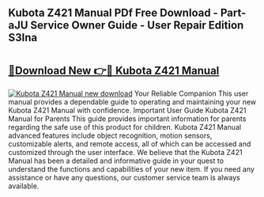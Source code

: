 ## Kubota Z421 Manual PDf Free Download - Part-aJU Service Owner Guide - User Repair Edition S3Ina

# <h2><a href="http://bc93814.oget.top/?id=Kubota+Z421+Manual">🔗Download New 👉🔴 Kubota Z421 Manual</a></h2>

[![Kubota Z421 Manual new download](https://i.imgur.com/5g1atiW.png)](http://bc93814.oget.top/?id=Kubota+Z421+Manual)
Your Reliable Companion This user manual provides a dependable guide to operating and maintaining your new Kubota Z421 Manual with confidence. Important User Guide Kubota Z421 Manual for Parents This guide provides important information for parents regarding the safe use of this product for children. Kubota Z421 Manual advanced features include object recognition, motion sensors, customizable alerts, and remote access, all of which can be accessed and customized through the user interface. We believe that the Kubota Z421 Manual has been a detailed and informative guide in your quest to understand the functions and capabilities of your new item. If you need any assistance or have any questions, our customer service team is always available.
